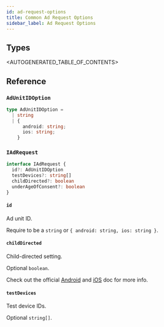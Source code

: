 ```yaml
---
id: ad-request-options
title: Common Ad Request Options
sidebar_label: Ad Request Options
---
```


## Types

<AUTOGENERATED_TABLE_OF_CONTENTS>

## Reference

### `AdUnitIDOption`

```ts
type AdUnitIDOption =
  | string
  | {
      android: string;
      ios: string;
    }
```

### `IAdRequest`

```ts
interface IAdRequest {
  id?: AdUnitIDOption
  testDevices?: string[]
  childDirected?: boolean
  underAgeOfConsent?: boolean
}
```

#### `id`

Ad unit ID.

Require to be a `string` or `{ android: string, ios: string }`.

#### `childDirected`

Child-directed setting.

Optional `boolean`.

Check out the official [Android](https://developers.google.com/admob/android/targeting#child-directed_setting) and [iOS](https://developers.google.com/admob/ios/targeting#child-directed_setting) doc for more info.

#### `testDevices`

Test device IDs.

Optional `string[]`.

